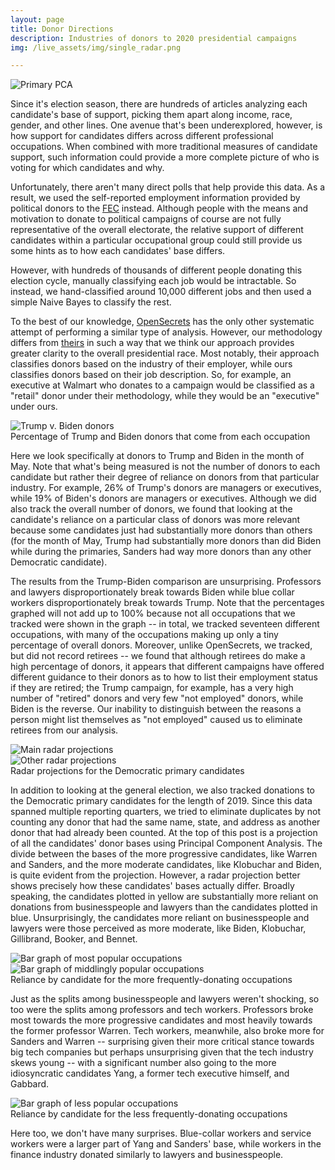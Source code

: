 ```yaml
---
layout: page
title: Donor Directions
description: Industries of donors to 2020 presidential campaigns
img: /live_assets/img/single_radar.png

---
```


<div class="img center">
	<img class="col three" src="{{ site.baseurl }}/assets/img/donor_directions/dd_pca.png" title="Primary PCA"/>
</div>

Since it's election season, there are hundreds of articles analyzing each candidate's base of support, picking them apart along income, race, gender, and other lines. One avenue that's been underexplored, however, is how support for candidates differs across different professional occupations. When combined with more traditional measures of candidate support, such information could provide a more complete picture of who is voting for which candidates and why.

Unfortunately, there aren't many direct polls that help provide this data. As a result, we used the self-reported employment information provided by political donors to the [FEC](https://projects.propublica.org/itemizer/presidential-contributors/2020) instead. Although people with the means and motivation to donate to political campaigns of course are not fully representative of the overall electorate, the relative support of different candidates within a particular occupational group could still provide us some hints as to how each candidates' base differs.

However, with hundreds of thousands of different people donating this election cycle, manually classifying each job would be intractable. So instead, we hand-classified around 10,000 different jobs and then used a simple Naive Bayes to classify the rest. 

To the best of our knowledge, [OpenSecrets](https://www.opensecrets.org/2020-presidential-race/industry-totals?highlight=y&ind=B02&src=a) has the only other systematic attempt of performing a similar type of analysis. However, our methodology differs from [theirs](https://www.opensecrets.org/industries/methodology.php) in such a way that we think our approach provides greater clarity to the overall presidential race. Most notably, their approach classifies donors based on the industry of their employer, while ours classifies donors based on their job description. So, for example, an executive at Walmart who donates to a campaign would be classified as a "retail" donor under their methodology, while they would be an "executive" under ours.

<div class="img center">
	<img class="col three" src="{{ site.baseurl }}/assets/img/donor_directions/dd_trump_v_biden.png" title="Trump v. Biden donors"/>
</div>
<div class="col three caption">
    Percentage of Trump and Biden donors that come from each occupation
</div>

Here we look specifically at donors to Trump and Biden in the month of May. Note that what's being measured is not the number of donors to each candidate but rather their degree of reliance on donors from that particular industry. For example, 26% of Trump's donors are managers or executives, while 19% of Biden's donors are managers or executives. Although we did also track the overall number of donors, we found that looking at the candidate's reliance on a particular class of donors was more relevant because some candidates just had substantially more donors than others (for the month of May, Trump had substantially more donors than did Biden while during the primaries, Sanders had way more donors than any other Democratic candidate).

The results from the Trump-Biden comparison are unsurprising. Professors and lawyers disproportionately break towards Biden while blue collar workers disproportionately break towards Trump. Note that the percentages graphed will not add up to 100% because not all occupations that we tracked were shown in the graph -- in total, we tracked seventeen different occupations, with many of the occupations making up only a tiny percentage of overall donors. Moreover, unlike OpenSecrets, we tracked, but did not record retirees -- we found that although retirees do make a high percentage of donors, it appears that different campaigns have offered different guidance to their donors as to how to list their employment status if they are retired; the Trump campaign, for example, has a very high number of "retired" donors and very few "not employed" donors, while Biden is the reverse. Our inability to distinguish between the reasons a person might list themselves as "not employed" caused us to eliminate retirees from our analysis.

<div class="img center">
	<img class="col three" src="{{ site.baseurl }}/assets/img/donor_directions/dd_main_radars.png" title="Main radar projections"/>
</div>
<div class="img center">
	<img class="col three" src="{{ site.baseurl }}/assets/img/donor_directions/dd_other_radars.png" title="Other radar projections"/>
</div>
<div class="col three caption">
    Radar projections for the Democratic primary candidates
</div>

In addition to looking at the general election, we also tracked donations to the Democratic primary candidates for the length of 2019. Since this data spanned multiple reporting quarters, we tried to eliminate duplicates by not counting any donor that had the same name, state, and address as another donor that had already been counted. At the top of this post is a projection of all the candidates' donor bases using Principal Component Analysis. The divide between the bases of the more progressive candidates, like Warren and Sanders, and the more moderate candidates, like Klobuchar and Biden, is quite evident from the projection. However, a radar projection better shows precisely how these candidates' bases actually differ. Broadly speaking, the candidates plotted in yellow are substantially more reliant on donations from businesspeople and lawyers than the candidates plotted in blue. Unsurprisingly, the candidates more reliant on businesspeople and lawyers were those perceived as more moderate, like Biden, Klobuchar, Gillibrand, Booker, and Bennet.

<div class="img center">
	<img class="col three" src="{{ site.baseurl }}/assets/img/donor_directions/dd_popular_bars.png" title="Bar graph of most popular occupations"/>
</div>
<div class="img center">
	<img class="col three" src="{{ site.baseurl }}/assets/img/donor_directions/dd_medium_bars.png" title="Bar graph of middlingly popular occupations"/>
</div>
<div class="col three caption">
    Reliance by candidate for the more frequently-donating occupations
</div>

Just as the splits among businesspeople and lawyers weren't shocking, so too were the splits among professors and tech workers. Professors broke most towards the more progressive candidates and most heavily towards the former professor Warren. Tech workers, meanwhile, also broke more for Sanders and Warren -- surprising given their more critical stance towards big tech companies but perhaps unsurprising given that the tech industry skews young -- with a significant number also going to the more idiosyncratic candidates Yang, a former tech executive himself, and Gabbard. 

<div class="img center">
	<img class="col three" src="{{ site.baseurl }}/assets/img/donor_directions/dd_unpopular_bars.png" title="Bar graph of less popular occupations"/>
</div>
<div class="col three caption">
    Reliance by candidate for the less frequently-donating occupations
</div>

Here too, we don't have many surprises. Blue-collar workers and service workers were a larger part of Yang and Sanders' base, while workers in the finance industry donated similarly to lawyers and businesspeople. 

